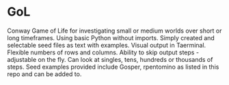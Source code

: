 # GoL
Conway Game of Life for investigating small or medium worlds over short or long timeframes. Using basic Python without imports. Simply created and selectable seed files as text with examples. Visual output in Taerminal. Flexible numbers of rows and columns. Ability to skip output steps - adjustable on the fly. Can look at singles, tens, hundreds or thousands of steps. Seed examples provided include Gosper, rpentomino as listed in this repo and can be added to.
